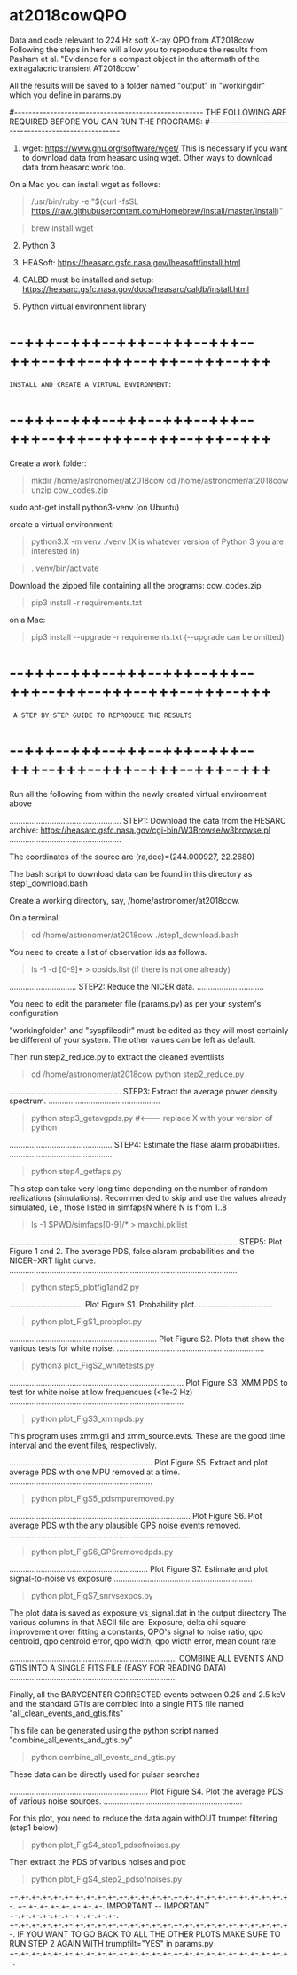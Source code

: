 # at2018cowQPO
Data and code relevant to 224 Hz soft X-ray QPO from AT2018cow
Following the steps in here will allow you to reproduce the results from Pasham et al. "Evidence for a compact object in the aftermath of the extragalacric transient AT2018cow"

All the results will be saved to a folder named "output" in "workingdir" which you define in params.py

#-----------------------------------------------------
THE FOLLOWING ARE REQUIRED BEFORE YOU CAN RUN THE PROGRAMS:
#-----------------------------------------------------

1. wget: https://www.gnu.org/software/wget/
This is necessary if you want to download data from heasarc using wget. Other ways to download data from heasarc work too.

On a Mac you can install wget as follows:
> /usr/bin/ruby -e "$(curl -fsSL https://raw.githubusercontent.com/Homebrew/install/master/install)"

> brew install wget

2. Python 3

3. HEASoft: https://heasarc.gsfc.nasa.gov/lheasoft/install.html

4. CALBD must be installed and setup:
https://heasarc.gsfc.nasa.gov/docs/heasarc/caldb/install.html

5. Python virtual environment library

# --+++--+++--+++--+++--+++--+++--+++--+++--+++--+++--+++
	INSTALL AND CREATE A VIRTUAL ENVIRONMENT:
# --+++--+++--+++--+++--+++--+++--+++--+++--+++--+++--+++

Create a work folder:
> mkdir /home/astronomer/at2018cow
> cd /home/astronomer/at2018cow
> unzip cow_codes.zip

sudo apt-get install python3-venv (on Ubuntu)

create a virtual environment:

> python3.X -m venv ./venv (X is whatever version of Python 3 you are interested in)

>. venv/bin/activate

Download the zipped file containing all the programs: cow_codes.zip

> pip3 install -r requirements.txt

on a Mac: 
> pip3 install --upgrade -r requirements.txt (--upgrade can be omitted)

# --+++--+++--+++--+++--+++--+++--+++--+++--+++--+++--+++
     A STEP BY STEP GUIDE TO REPRODUCE THE RESULTS
# --+++--+++--+++--+++--+++--+++--+++--+++--+++--+++--+++

Run all the following from within the newly created virtual environment above

..................................................
STEP1: Download the data from the HESARC archive: https://heasarc.gsfc.nasa.gov/cgi-bin/W3Browse/w3browse.pl
..................................................

The coordinates of the source are (ra,dec)=(244.000927, 22.2680)

The bash script to download data can be found in this directory as step1_download.bash

Create a working directory, say, /home/astronomer/at2018cow.

On a terminal:

> cd /home/astronomer/at2018cow
> ./step1_download.bash

You need to create a list of observation ids as follows.

> ls -1 -d [0-9]* > obsids.list (if there is not one already)

..............................
STEP2: Reduce the NICER data.
..............................

You need to edit the parameter file (params.py) as per your system's configuration

"workingfolder" and "syspfilesdir" must be edited as they will most certainly be different of your system.
The other values can be left as default.

Then run step2_reduce.py to extract the cleaned eventlists
> cd /home/astronomer/at2018cow
> python step2_reduce.py		

..................................................
STEP3: Extract the average power density spectrum.
..................................................

> python step3_getavgpds.py 	#<--- replace X with your version of python

..............................................
STEP4: Estimate the flase alarm probabilities.
..............................................

> python step4_getfaps.py

This step can take very long time depending on the number of random realizations (simulations). 
Recommended to skip and use the values already simulated, i.e., those listed in simfapsN where N is from 1..8

> ls -1 $PWD/simfaps[0-9]/* > maxchi.pkllist 

......................................................................................................
STEP5: Plot Figure 1 and 2. The average PDS, false alaram probabilities and the NICER+XRT light curve.
......................................................................................................

> python step5_plotfig1and2.py

.................................
Plot Figure S1. Probability plot.
.................................

> python plot_FigS1_probplot.py

..................................................................
Plot Figure S2. Plots that show the various tests for white noise.
..................................................................

> python3 plot_FigS2_whitetests.py

..............................................................................
Plot Figure S3. XMM PDS to test for white noise at low frequencues (<1e-2 Hz)
..............................................................................

> python plot_FigS3_xmmpds.py

This program uses xmm.gti and xmm_source.evts. These are the good time interval and the event files, respectively. 

................................................................
Plot Figure S5. Extract and plot average PDS with one MPU removed at a time.
................................................................

> python plot_FigS5_pdsmpuremoved.py

.................................................................................
Plot Figure S6. Plot average PDS with the any plausible GPS noise events removed.
.................................................................................

> python plot_FigS6_GPSremovedpds.py

..............................................................
Plot Figure S7. Estimate and plot signal-to-noise vs exposure
..............................................................

> python plot_FigS7_snrvsexpos.py

The plot data is saved as exposure_vs_signal.dat in the output directory
The various columns in that ASCII file are: Exposure, delta chi square improvement over fitting a constants, QPO's signal to noise ratio, qpo centroid,	qpo centroid error, qpo width, qpo width error, mean count rate

...........................................................................
COMBINE ALL EVENTS AND GTIS INTO A SINGLE FITS FILE (EASY FOR READING DATA)
...........................................................................

Finally, all the BARYCENTER CORRECTED events between 0.25 and 2.5 keV and the standard GTIs are combied into a single FITS file named "all_clean_events_and_gtis.fits"

This file can be generated using the python script named "combine_all_events_and_gtis.py"

> python combine_all_events_and_gtis.py

These data can be directly used for pulsar searches

..............................................................
Plot Figure S4. Plot the average PDS of various noise sources.
..............................................................

For this plot, you need to reduce the data again withOUT trumpet filtering (step1 below):	

> python plot_FigS4_step1_pdsofnoises.py

Then extract the PDS of various noises and plot:

> python plot_FigS4_step2_pdsofnoises.py

+-.+-.+-.+-.+-.+-.+-.+-.+-.+-.+-.+-.+-.+-.+-.+-.+-.+-.+-.+-.+-.+-.+-.+-.+-.+-.
+-.+-.+-.+-.+-.+-.+-.+-. IMPORTANT -- IMPORTANT +-.+-.+-.+-.+-.+-.+-.+-.+-.+-.
+-.+-.+-.+-.+-.+-.+-.+-.+-.+-.+-.+-.+-.+-.+-.+-.+-.+-.+-.+-.+-.+-.+-.+-.+-.+-.
IF YOU WANT TO GO BACK TO ALL THE OTHER PLOTS MAKE SURE TO RUN STEP 2 AGAIN 
WITH trumpfilt="YES" in params.py
+-.+-.+-.+-.+-.+-.+-.+-.+-.+-.+-.+-.+-.+-.+-.+-.+-.+-.+-.+-.+-.+-.+-.+-.+-.+-.




